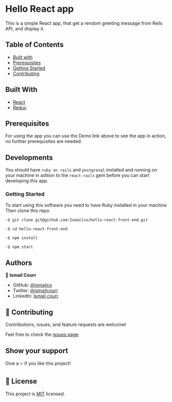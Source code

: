 # Hello React app

This is a simple React app, that get a rendom greeting message from Reils API, and display it.

## Table of Contents

- [Built with](#built-with)
- [Prerequisites](#prerequisites)
- [Getting Started](#getting-started)
- [Contributing](#🤝-contributing)

## Built With

- [React](https://reactjs.org/)
- [Redux](https://redux.js.org/)

## Prerequisites

For using the app you can use the Demo link above to see the app in action, no further prerequisites are needed.

## Developments

You should have `ruby on rails` and `postgresql` installed and running on your machine in adition to the `react-rails` gem before you can start developing this app.

### Getting Started

To start using this software you need to have Ruby installed in your machine
Then clone this repo:

```
-$ git clone git@github.com:Ismailco/hello-react-front-end.git
```

```
-$ cd hello-react-front-end
```

```
-$ npm install
```

```
-$ npm start
```

## Authors

👤 **Ismail Courr**

- GitHub: [@ismailco](https://github.com/ismailco)
- Twitter: [@ismailcourr](https://twitter.com/ismailcourr)
- LinkedIn: [Ismail courr](https://www.linkedin.com/in/ismailcourr)

## 🤝 Contributing

Contributions, issues, and feature requests are welcome!

Feel free to check the [issues page](../../issues/).

## Show your support

Give a ⭐️ if you like this project!

## 📝 License

This project is [MIT](./LICENSE) licensed.
